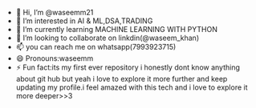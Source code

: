 - 👋 Hi, I’m @waseemm21
- 👀 I’m interested in AI & ML,DSA,TRADING
- 🌱 I’m currently learning MACHINE LEARNING WITH PYTHON 
- 💞️ I’m looking to collaborate on linkdin(@waseem_khan)
- 📫 you can reach me on whatsapp(7993923715)
- 😄 Pronouns:waseemm
- ⚡ Fun fact:its my first ever repository i honestly dont know anything about git hub but yeah i love to explore it more further and keep updating my profile.i feel amazed with this tech and i love to explore it more deeper>>3

<!---
waseemm21/waseemm21 is a ✨ special ✨ repository because its `README.md` (this file) appears on your GitHub profile.
You can click the Preview link to take a look at your changes.
--->

